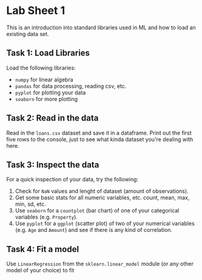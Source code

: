Lab Sheet 1
===========

This is an introduction into standard libraries used in ML and how to load an existing data set.

Task 1: Load Libraries
----------------------

Load the following libraries:
* `numpy` for linear algebra
* `pandas` for data processing, reading csv, etc.
* `pyplot` for plotting your data
* `seaborn` for more plotting

Task 2: Read in the data
------------------------

Read in the `loans.csv` dataset and save it in a dataframe. Print out the first five rows to the console, just to see what kinda dataset you're dealing with here.

Task 3: Inspect the data
------------------------

For a quick inspection of your data, try the following:
1. Check for `NaN` values and lenght of dataset (amount of observations).
2. Get some basic stats for all numeric variables, etc. count, mean, max, min, sd, etc.
3. Use `seaborn` for a `countplot` (bar chart) of one of your categorical variables (e.g. `Property`).
4. Use `pyplot` for a `ggplot` (scatter plot) of two of your numerical variables (e.g. `Age` and `Amount`) and see if there is any kind of correlation. 

Task 4: Fit a model
-------------------

Use `LinearRegression` from the `sklearn.linear_model` module (or any other model of your choice) to fit